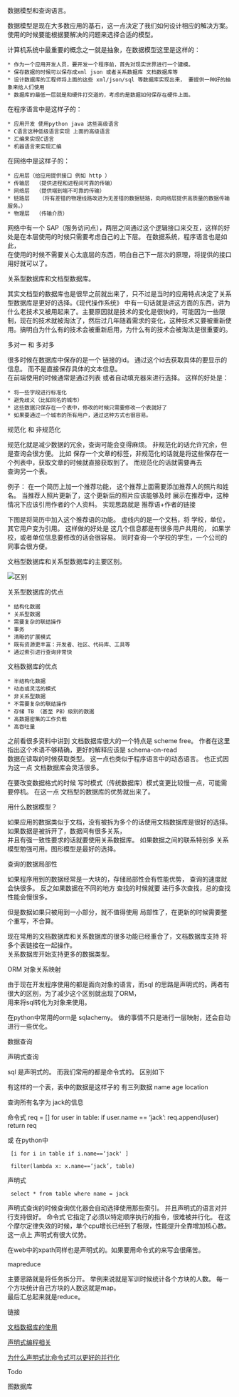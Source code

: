  数据模型和查询语言。

数据模型是现在大多数应用的基石，这一点决定了我们如何设计相应的解决方案。使用的时候要能根据要解决的问题来选择合适的模型。

计算机系统中最重要的概念之一就是抽象，在数据模型这里是这样的：


	* 作为一个应用开发人员，要开发一个程序前，首先对现实世界进行一个建模。  
	* 保存数据的时候可以保存成xml json 或者关系数据库 文档数据库等
	* 设计数据库的工程师将上面的这些 xml/json/sql 等数据库实现出来， 要提供一种好的抽象来给人们使用
	* 数据库的最低一层就是和硬件打交道的，考虑的是数据如何保存在硬件上面。



在程序语言中是这样子的：   


	* 应用开发 使用python java 这些高级语言
	* C语言这种低级语言实现 上面的高级语言
	* 汇编来实现C语言
	* 机器语言来实现汇编


在网络中是这样子的：      


	* 应用层（给应用提供接口 例如 http ）
	* 传输层  （提供进程和进程间可靠的传输）
	* 网络层  （提供端到端不可靠的传输）
	* 链路层   （将有差错的物理线路改进为无差错的数据链路，向网络层提供高质量的数据传输服务。）
	* 物理层  （传输介质）


网络中有一个 SAP（服务访问点），两层之间通过这个逻辑接口来交互，这样的好处是在本层使用的时候只需要考虑自己的上下层。  在数据系统，程序语言也是如此，    
在使用的时候不需要关心太底层的东西，明白自己下一层次的原理，将提供的接口用好就可以了。



关系型数据库和文档型数据库。

其实文档型的数据库也是很早之前就出来了，只不过是当时的应用特点决定了关系型数据库是更好的选择。《现代操作系统》 中有一句话就是讲这方面的东西，讲为什么老技术又被用起来了。主要原因就是技术的变化是很快的，可能因为一些限制，现在的技术就被淘汰了，然后过几年随着需求的变化，这种技术又要被重新使用。搞明白为什么有的技术会被重新启用，为什么有的技术会被淘汰是很重要的。

多对一 和 多对多

很多时候在数据库中保存的是一个 链接的id。 通过这个id去获取具体的要显示的信息。 而不是直接保存具体的文本信息。     
在前端使用的时候通常是通过列表 或者自动填充器来进行选择。
这样的好处是：


	* 将一些字段进行标准化
	* 避免歧义（比如同名的城市）
	* 这些数据只保存在一个表中，修改的时候只需要修改一个表就好了
	* 如果要通过一个城市的所有用户，通过这种方式也很容易。


规范化 和 非规范化    

规范化就是减少数据的冗余，查询可能会变得麻烦。
非规范化的话允许冗余，但是查询会很方便。
比如 保存一个文章的标签，非规范化的话就是将这些保存在一个列表中，获取文章的时候就直接获取到了。 而规范化的话就需要再去    
查询另一个表。


例子： 在一个简历上加一个推荐功能， 这个推荐上面需要添加推荐人的照片和姓名。 当推荐人照片更新了，这个更新后的照片应该能够及时
展示在推荐中，这种情况下应该引用作者的个人资料。  实现思路就是   推荐语+作者的链接

下图是将简历中加入这个推荐语的功能。 虚线内的是一个文档，将 学校，单位，其它用户变为引用。
这样做的好处是 这几个信息都是有很多用户共用的，  如果学校，或者单位信息要修改的话会很容易。
同时查询一个学校的学生，一个公司的同事会很方便。



文档型数据库和关系型数据库的主要区别。     

![区别](http://pyblog-10073407.image.myqcloud.com/postimage1520148862?imageView2/0/w/450/h/400 "enter image title here")

关系型数据库的优点


	* 结构化数据
	* 关系型数据
	* 需要复杂的联结操作
	* 事务
	* 清晰的扩展模式
	* 既有资源更丰富：开发者、社区、代码库、工具等
	* 通过索引进行查询非常快

文档数据库的优点


	* 半结构化数据
	* 动态或灵活的模式
	* 非关系型数据
	* 不需要复杂的联结操作
	* 存储 TB （甚至 PB）级别的数据
	* 高数据密集的工作负载
	* 高吞吐量


之前看很多资料中讲到 文档数据库很大的一个特点是 scheme free。 作者在这里指出这个术语不够精确，更好的解释应该是 schema-on-read      
数据在读取的时候获取类型。 这一点也类似于程序语言中的动态语言。 也正式因为这一点 文档数据库会灵活很多。

在要改变数据格式的时候  写时模式（传统数据库）模式变更比较慢一点，可能需要停机。 在这一点 文档型的数据库的优势就出来了。

用什么数据模型？     

如果应用的数据类似于文档，没有被拆为多个的话使用文档数据库是很好的选择。 如果数据是被拆开了，数据间有很多关系，    
并且有强一致性要求的话就要使用关系数据库。 如果数据之间的联系特别多 关系模型勉强可用。图形模型是最好的选择。


查询的数据局部性

如果程序用到的数据经常是一大块的，存储局部性会有性能优势， 查询的速度就会快很多。
 反之如果数据在不同的地方 查找的时候就要 进行多次查找，总的查找性能会慢很多。

但是数据如果只被用到一小部分，就不值得使用 局部性了，在更新的时候需要整个重写，不合算。


现在常用的文档数据库和关系数据库的很多功能已经重合了，文档数据库支持 将多个表链接在一起操作。      
关系数据库开始支持更多的数据类型。


ORM  对象关系映射

由于现在开发程序使用的都是面向对象的语言，而sql 的思路是声明式的。两者有很大的区别，为了减少这个区别就出现了ORM，     
用来将sql转化为对象来使用。

在python中常用的orm是 sqlachemy。 做的事情不只是进行一层映射，还会自动进行一些优化。


数据查询

声明式查询

sql 是声明式的。 而我们常用的都是命令式的。 区别如下

有这样的一个表，表中的数据是这样子的
有三列数据 name age location

查询所有名字为 jack的信息

命令式
req = []
for user in table:
    if user.name == ‘jack’:
        req.append(user)
return req

或
在python中

     [i for i in table if i.name==‘jack' ]

     filter(lambda x: x.name==‘jack’, table)

声明式

     select * from table where name = jack

声明式查询的时候查询优化器会自动选择使用那些索引。
并且声明式的语言对并行支持很好。 命令式 它指定了必须以特定顺序执行的指令，很难被并行化。
在这个摩尔定律失效的时候，单个cpu增长已经到了极限，性能提升全靠增加核心数。这一点上
声明式有很大优势。

在web中的xpath同样也是声明式的。如果要用命令式的来写会很痛苦。

mapreduce 

主要思路就是将任务拆分开。 举例来说就是军训时候统计各个方块的人数。 每一个方块统计自己方块的人数这就是map。     
最后汇总起来就是reduce。


链接

[文档数据库的使用](https://www.yunxcloud.cn/post/159)    

[声明式编程相关](https://www.yunxcloud.cn/post/185)

[为什么声明式比命令式可以更好的并行化](https://www.zhihu.com/question/268062648) 

Todo

图数据库


















